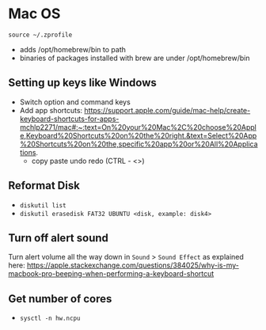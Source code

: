 # Mac OS

`source ~/.zprofile` 
- adds /opt/homebrew/bin to path
- binaries of packages installed with brew are
under /opt/homebrew/bin

## Setting up keys like Windows
- Switch option and command keys
- Add app shortcuts: https://support.apple.com/guide/mac-help/create-keyboard-shortcuts-for-apps-mchlp2271/mac#:~:text=On%20your%20Mac%2C%20choose%20Apple,Keyboard%20Shortcuts%20on%20the%20right.&text=Select%20App%20Shortcuts%20on%20the,specific%20app%20or%20All%20Applications.
  - copy paste undo redo (CTRL - <>)

## Reformat Disk

- `diskutil list`
- `diskutil erasedisk FAT32 UBUNTU <disk, example: disk4>`

## Turn off alert sound
Turn alert volume all the way down in `Sound` > `Sound Effect` as explained here:
https://apple.stackexchange.com/questions/384025/why-is-my-macbook-pro-beeping-when-performing-a-keyboard-shortcut

## Get number of cores

- `sysctl -n hw.ncpu`
